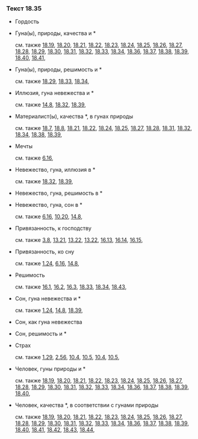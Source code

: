 ### Текст 18.35
	
- Гордость

	
- Гуна(ы), природы, качества и *

	см. также  [18.19](../18/1819.md),  [18.20](../18/1820.md),  [18.21](../18/1821.md),  [18.22](../18/1822.md),  [18.23](../18/1823.md),  [18.24](../18/1824.md),  [18.25](../18/1825.md),  [18.26](../18/1826.md),  [18.27](../18/1827.md),  [18.28](../18/1828.md),  [18.29](../18/1829.md),  [18.30](../18/1830.md),  [18.31](../18/1831.md),  [18.32](../18/1832.md),  [18.33](../18/1833.md),  [18.34](../18/1834.md),  [18.36](../18/1836.md),  [18.37](../18/1837.md),  [18.38](../18/1838.md),  [18.39](../18/1839.md),  [18.40](../18/1840.md),  [18.41](../18/1841.md), 
	
- Гуна(ы), природы, решимость и *

	см. также  [18.29](../18/1829.md),  [18.33](../18/1833.md),  [18.34](../18/1834.md), 
	
- Иллюзия, гуна невежества и *

	см. также  [14.8](../14/1408.md),  [18.32](../18/1832.md),  [18.39](../18/1839.md), 
	
- Материалист(ы), качества *, в гунах природы

	см. также  [18.7](../18/1807.md),  [18.8](../18/1808.md),  [18.21](../18/1821.md),  [18.22](../18/1822.md),  [18.24](../18/1824.md),  [18.25](../18/1825.md),  [18.27](../18/1827.md),  [18.28](../18/1828.md),  [18.31](../18/1831.md),  [18.32](../18/1832.md),  [18.34](../18/1834.md),  [18.38](../18/1838.md),  [18.39](../18/1839.md), 
	
- Мечты

	см. также  [6.16](../06/0616.md), 
	
- Невежество, гуна, иллюзия в *

	см. также  [18.32](../18/1832.md),  [18.39](../18/1839.md), 
	
- Невежество, гуна, решимость в *

	
- Невежество, гуна, сон в *

	см. также  [6.16](../06/0616.md),  [10.20](../10/1020.md),  [14.8](../14/1408.md), 
	
- Привязанность, к господству

	см. также  [3.8](../03/0308.md),  [13.21](../13/1321.md),  [13.22](../13/1322.md),  [13.22](../13/1322.md),  [16.13](../16/1613.md),  [16.14](../16/1614.md),  [16.15](../16/1615.md), 
	
- Привязанность, ко сну

	см. также  [1.24](../01/0124.md),  [6.16](../06/0616.md),  [14.8](../14/1408.md), 
	
- Решимость

	см. также  [16.1](../16/1601.md),  [16.2](../16/1602.md),  [16.3](../16/1603.md),  [18.33](../18/1833.md),  [18.34](../18/1834.md),  [18.43](../18/1843.md), 
	
- Сон, гуна невежества и *

	см. также  [1.24](../01/0124.md),  [14.8](../14/1408.md),  [18.39](../18/1839.md), 
	
- Сон, как гуна невежества

	
- Сон, решимость и *

	
- Страх

	см. также  [1.29](../01/0129.md),  [2.56](../02/0256.md),  [10.4](../10/1004.md),  [10.5](../10/1005.md),  [10.4](../10/1004.md),  [10.5](../10/1005.md), 
	
- Человек, гуны природы и *

	см. также  [18.19](../18/1819.md),  [18.20](../18/1820.md),  [18.21](../18/1821.md),  [18.22](../18/1822.md),  [18.23](../18/1823.md),  [18.24](../18/1824.md),  [18.25](../18/1825.md),  [18.26](../18/1826.md),  [18.27](../18/1827.md),  [18.28](../18/1828.md),  [18.29](../18/1829.md),  [18.30](../18/1830.md),  [18.31](../18/1831.md),  [18.32](../18/1832.md),  [18.33](../18/1833.md),  [18.34](../18/1834.md),  [18.36](../18/1836.md),  [18.37](../18/1837.md),  [18.38](../18/1838.md),  [18.39](../18/1839.md),  [18.40](../18/1840.md), 
	
- Человек, качества *, в соответствии с гунами природы

	см. также  [18.19](../18/1819.md),  [18.20](../18/1820.md),  [18.21](../18/1821.md),  [18.22](../18/1822.md),  [18.23](../18/1823.md),  [18.24](../18/1824.md),  [18.25](../18/1825.md),  [18.26](../18/1826.md),  [18.27](../18/1827.md),  [18.28](../18/1828.md),  [18.29](../18/1829.md),  [18.30](../18/1830.md),  [18.31](../18/1831.md),  [18.32](../18/1832.md),  [18.33](../18/1833.md),  [18.34](../18/1834.md),  [18.36](../18/1836.md),  [18.37](../18/1837.md),  [18.38](../18/1838.md),  [18.39](../18/1839.md),  [18.40](../18/1840.md),  [18.41](../18/1841.md),  [18.42](../18/1842.md),  [18.43](../18/1843.md),  [18.44](../18/1844.md), 
